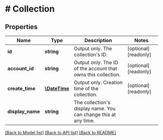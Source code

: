 # # Collection

## Properties

| Name             | Type                          | Description                                                         | Notes                 |
| ---------------- | ----------------------------- | ------------------------------------------------------------------- | --------------------- |
| **id**           | **string**                    | Output only. The collection&#39;s ID.                               | [optional] [readonly] |
| **account_id**   | **string**                    | Output only. The ID of the account that owns this collection.       | [optional] [readonly] |
| **create_time**  | [**\DateTime**](\DateTime.md) | Output only. Creation time of the collection.                       | [optional] [readonly] |
| **display_name** | **string**                    | The collection&#39;s display name. You can change this at any time. |

[[Back to Model list]](../../README.md#models) [[Back to API list]](../../README.md#endpoints) [[Back to README]](../../README.md)
